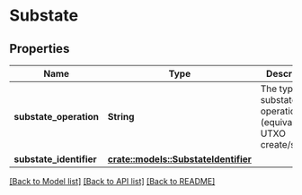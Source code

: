 # Substate

## Properties

Name | Type | Description | Notes
------------ | ------------- | ------------- | -------------
**substate_operation** | **String** | The type of substate operation (equivalent to UTXO create/spend). | 
**substate_identifier** | [**crate::models::SubstateIdentifier**](SubstateIdentifier.md) |  | 

[[Back to Model list]](../README.md#documentation-for-models) [[Back to API list]](../README.md#documentation-for-api-endpoints) [[Back to README]](../README.md)


